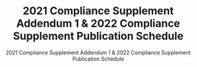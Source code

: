 ---
layout: resources-landing
title: "2021 Compliance Supplement Addendum 1 & 2022 Compliance Supplement Publication Schedule"
subtitle: "2021 Compliance Supplement Addendum 1 & 2022 Compliance Supplement Publication Schedule"
doc-link: ../assets/files/Controller Alert 2021 Compliance Supplement Addendum 1 Notification and 2022 Compliance Supplement Publication Schedule.pdf
filters: federal-financial-assistance controller-alert omb 2021
fiscal_year: 2021
---